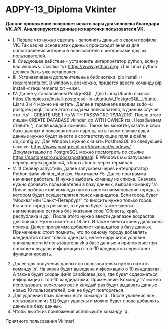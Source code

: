 # ADPY-13_Diploma Vkinter

#### Данное приложение позволяет искать пары для человека благодаря VK_API. Анализируются данные из карточки пользователя VK.


* I. Первое что нужно сделать - заполнить данные о своем профиле VK. Так как на основе этих данных происходит анализ для сопоставления 
интересов пользователя с интересами других пользователей.
* II. Следующее действие - установить интерпретатор python, если у вас windows. Ссылка тут https://www.python.org/. Для Linux python должен быть уже установлен.
* III. Устанавливаем дополнительные библиотеки. pip install -r requirements.txt. В windows, возможно, придется ввести команду pip install -r requirements.txt --user.
* IV. Далее устанавливаем PostgreSQL. Для Linux/Ubuntu ссылка: https://lumpics.ru/install-postgresql-in-ubuntu/#_PostgreSQL_Ubuntu. Шаги 3 и 4 можно не читать.
Далее в терминале вводим sudo -u postgres psql. После этого создаем пользователя, в данном случае это 'rts' - CREATE USER rts WITH PASSWORD 'RVIA2016'; 
После этого пишем CREATE DATABASE vkinder_db WITH OWNER rts;. Незабываем ставить ';' после каждой команды. Также вы можете указать и свои базы данных и пользователя
и пароль, но в таком случае ваши данные нужно будет внести в соответствующие поля в файле db_config.py.
Для Windows нужно скачать PosthreSQL по следующей ссылке: https://www.postgresql.org/download/windows/. Документацию по PostgreSQL можно посмотреть по ссылке
https://postgrespro.ru/docs/postgresql.
В Windows мы запускаем сервер через pgadmin4, в linux/Ubuntu через терминал.
* V. 1) Сервер запустили, далее запускаем через интерпритатор Python файл vkinter_start.py. Нажимаем F5. Далее программа начинает работать. И нужно выбрать команду из
списка. Сначала нужно добавить пользователей в базу данных, выбрав команду 'a'. После выбора этой команды нужно ввести наименование города, в котором будет
осуществлятся поиск кандидатов. Если город будет 'Москва' или 'Санкт-Петербург', то вносить нужно только город. Если это город в регионе, то нужно будет также
ввести наименование региона без указания слов 'Область, край, республика и др.'. После этого нужно ввести диапазон возрастов для поиска. Нужно искать от 18 лет.
И также ввести конец диапазона поиска. Далее программа добавляет кандидатов в базу данных. Примечение: стоит помнить, что по одному городу добавлять кандидатов стоит
только один раз, иначе нарушится условие уникальности id пользователя vk в базе данных и приложение при попытке к выдаче информации о топ-10 кандидатов перестанет
функционировать.
2) Далее для получения данных по пользователям нужно нажать команду 's'. На экран будет выведена информацию о 10 кандидатах. А также будет создан файл candidates.json,
где будет содержаться инфорамция с топ-10 кандидатами. Примечание: Команду 's' можно использовать несколько раз и каждый раз будут выдавать данные новых 10
пользователей, они не будут повторяться.
3) Для удаления базы данных есть команда 'd'. После удаления все пользователи из БД будут удалены и можно будет снова добавлять данные в базу данных.
4) Чтобы выйти из приложения используйте команду 'q'.

Приятного пользования Vkinter!
